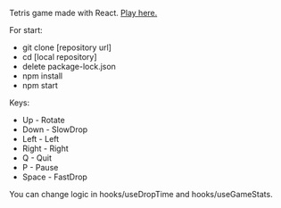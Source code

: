 Tetris game made with React. <a href="https://evg13ny.github.io/react-tetris/" target="_blank">Play here.</a>

For start:
* git clone [repository url]
* cd [local repository]
* delete package-lock.json
* npm install
* npm start

Keys:
* Up - Rotate
* Down - SlowDrop
* Left - Left
* Right - Right
* Q - Quit
* P - Pause
* Space - FastDrop

You can change logic in hooks/useDropTime and hooks/useGameStats.